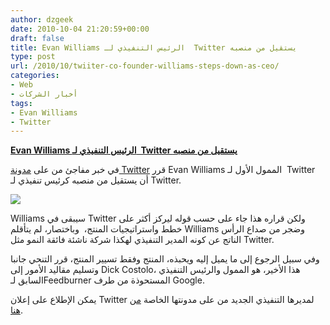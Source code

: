 ```yaml
---
author: dzgeek
date: 2010-10-04 21:20:59+00:00
draft: false
title: Evan Williams الرئيس التنفيذي لـ  Twitter يستقيل من منصبه
type: post
url: /2010/10/twiiter-co-founder-williams-steps-down-as-ceo/
categories:
- Web
- أخبار الشركات
tags:
- Evan Williams
- Twitter
---
```


**[Evan Williams الرئيس التنفيذي لـ  Twitter يستقيل من منصبه](http://www.it-scoop.com/2010/10/twiiter-co-founder-williams-steps-down-as-ceo)**




في خبر مفاجئ من على [مدونة Twitter](http://blog.twitter.com/2010/10/newtwitterceo.html) قرر Evan Williams الممول الأول لـ  Twitter أن يستقيل من منصبه كرئيس تنفيذي لـ Twitter.




[![](http://www.it-scoop.com/wp-content/uploads/2010/10/ev1.jpg)
](http://www.it-scoop.com/2010/10/twiiter-co-founder-williams-steps-down-as-ceo)


Williams سيبقى في Twitter ولكن قراره هذا جاء على حسب قوله ليركز أكثر على خطط واستراتيجيات المنتج،  وباختصار، لم يتأقلم Williams وضجر من صداع الرأس الناتج عن كونه المدير التنفيذي لهكذا شركة ناشئة فائقة النمو مثل Twitter.

وفي سبيل الرجوع إلى ما يميل إليه ويحبذه، المنتج وفقط تسيير المنتج، قرر التنحي جانبا وتسليم مقاليد الأمور إلى Dick Costolo، هذا الأخير، هو الممول والرئيس التنفيذي السابق لـFeedburner المستحوذة من طرف Google.

يمكن الإطلاع على إعلان Twitter لمديرها التنفيذي الجديد من على مدونتها الخاصة [من هنا](http://blog.twitter.com/2010/10/newtwitterceo.html).
